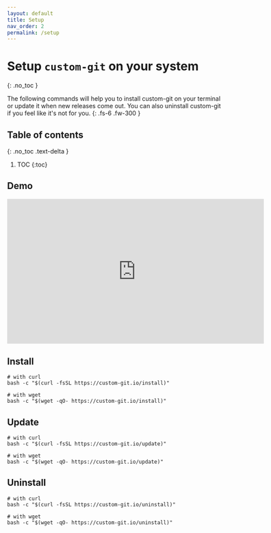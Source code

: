 ```yaml
---
layout: default
title: Setup
nav_order: 2
permalink: /setup
---
```


# Setup `custom-git` on your system
{: .no_toc }

The following commands will help you to install custom-git on your terminal or update it when new releases come out. You can also uninstall custom-git if you feel like it's not for you.
{: .fs-6 .fw-300 }

## Table of contents
{: .no_toc .text-delta }

1. TOC
{:toc}

## <i class="fas fa-video"></i> Demo
<iframe width="600" height="337.5" src="https://www.youtube.com/embed/StaPAVXnAm0?start=166&end=186&controls=0&modestbranding=1&disablekb=1&autohide=1&rel=0&fs=1&iv_load_policy=3&widget_referrer=https://custom-git.io" title="gadd demo" frameborder="0" allow="clipboard-write; encrypted-media; gyroscope; picture-in-picture" allowfullscreen></iframe>

## <i class="fas fa-arrow-alt-circle-down"></i> Install

```shell
# with curl
bash -c "$(curl -fsSL https://custom-git.io/install)"
```
```shell
# with wget
bash -c "$(wget -qO- https://custom-git.io/install)"
```

## <i class="fas fa-wrench"></i> Update

```shell
# with curl
bash -c "$(curl -fsSL https://custom-git.io/update)"
```
```shell
# with wget
bash -c "$(wget -qO- https://custom-git.io/update)"
```

## <i class="fas fa-trash-alt"></i> Uninstall

```shell
# with curl
bash -c "$(curl -fsSL https://custom-git.io/uninstall)"
```
```shell
# with wget
bash -c "$(wget -qO- https://custom-git.io/uninstall)"
```